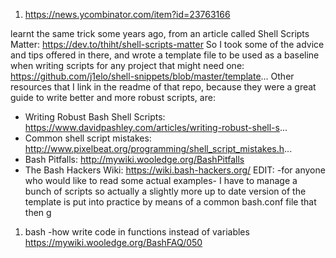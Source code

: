 1. https://news.ycombinator.com/item?id=23763166


learnt the same trick some years ago, from an article called Shell Scripts Matter:
https://dev.to/thiht/shell-scripts-matter
So I took some of the advice and tips offered in there, and wrote a template file to be used as a baseline when writing scripts for any project that might need one:
https://github.com/j1elo/shell-snippets/blob/master/template...
Other resources that I link in the readme of that repo, because they were a great guide to write better and more robust scripts, are:
- Writing Robust Bash Shell Scripts: https://www.davidpashley.com/articles/writing-robust-shell-s...
- Common shell script mistakes: http://www.pixelbeat.org/programming/shell_script_mistakes.h...
- Bash Pitfalls: http://mywiki.wooledge.org/BashPitfalls
- The Bash Hackers Wiki: https://wiki.bash-hackers.org/
EDIT: -for anyone who would like to read some actual examples- I have to manage a bunch of scripts so actually a slightly more up to date version of the template is put into practice by means of a common bash.conf file that then g
   
      
      
      
1. bash -how write code in functions instead of variables
https://mywiki.wooledge.org/BashFAQ/050
